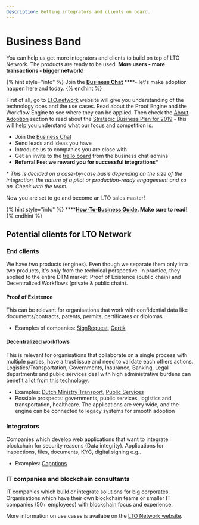 ```yaml
---
description: Getting integrators and clients on board.
---
```


# Business Band

You can help us get more integrators and clients to build on top of LTO Network. The products are ready to be used. **More users - more transactions - bigger network!**

{% hint style="info" %}
Join the [**Business Chat**](https://t.me/joinchat/FmJTy0n6vjOFHWk9qHoZmw) ****- let's make adoption happen here and today.
{% endhint %}

First of all, go to [LTO.network](https://LTO.network) website will give you understanding of the technology does and the use cases. Read about the Proof Engine and the Workflow Engine to see where they can be applied. Then check the [About Adoption](../../company-area/adoption/) section to read about the [Strategic Business Plan for 2019](../../company-area/adoption/strategic-business-plan.md) - this will help you understand what our focus and competition is.

* Join the [Business Chat](https://t.me/joinchat/FmJTy0n6vjOFHWk9qHoZmw)
* Send leads and ideas you have
* Introduce us to companies you are close with
* Get an invite to the [trello board](https://trello.com/b/kNNG00DZ/lto-network-business-epics) from the business chat admins
* **Referral Fee: we reward you for successful integrations\*** 

\* _This is decided on a case-by-case basis depending on the size of the integration, the nature of a pilot or production-ready engagement and so on. Check with the team._

Now you are set to go and become an LTO sales master!

{% hint style="info" %}
\*\*\*\*[**How-To-Business Guide**](https://medium.com/@stefan0000/the-how-of-the-lto-network-business-band-2a0c7838957a)**. Make sure to read!**
{% endhint %}

## Potential clients for LTO Network

### End clients

We have two products \(engines\). Even though we separate them only into two products, it's only from the technical perspective. In practice, they applied to the entire DTM market: Proof of Existence \(public chain\) and Decentralized Workflows \(private & public chain\).

#### Proof of Existence

This can be relevant for organisations that work with confidential data like documents/contracts, patents, permits, certificates or diplomas.  

* Examples of companies: [SignRequest](../../company-area/adoption/#signrequest), [Certik](../../company-area/adoption/blockchain-partners.md#live-contract-audits-on-blockchain-with-certik)

#### Decentralized workflows

This is relevant for organisations that collaborate on a single process with multiple parties, have a trust issue and need to validate each others actions. Logistics/Transportation, Governments, Insurance, Banking, Legal departments and public services deal with high administrative burdens can benefit a lot from this technology.

* Examples: [Dutch Ministry Transport](https://www.youtube.com/watch?v=7ip1d6BqTQU), [Public Services](https://medium.com/ltonetwork/ibm-watson-lto-network-to-speed-up-small-criminal-cases-by-400-22ddc80b9178)
* Possible prospects: governments, public services, logistics and transportation, healthcare. The applications are very wide, and the engine can be connected to legacy systems for smooth adoption

### Integrators

Companies which develop web applications that want to integrate blockchain for security reasons \(Data integrity\). Applications for inspections, files, documents, KYC, digital signing e.g..

* Examples: [Capptions](https://medium.com/ltonetwork/capptions-lto-network-user-experience-first-giving-blockchain-a-mobile-face-bec02dd16e17)

### IT companies and blockchain consultants

IT companies which build or integrate solutions for big corporates. Organisations which  have their own blockchain teams or smaller IT companies \(50+ employees\) with blockchain focus and experience.

More information on use cases is availabe on the [LTO Network website](https://lto.network/usecases.html).  


